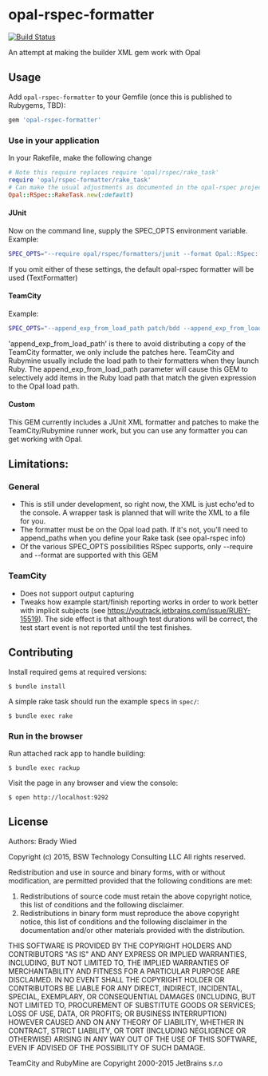 # opal-rspec-formatter

[![Build Status](http://img.shields.io/travis/wied03/opal-rspec-formatter/master.svg?style=flat)](http://travis-ci.org/wied03/opal-rspec-formatter)

An attempt at making the builder XML gem work with Opal

## Usage

Add `opal-rspec-formatter` to your Gemfile (once this is published to Rubygems, TBD):

```ruby
gem 'opal-rspec-formatter'
```

### Use in your application

In your Rakefile, make the following change

```ruby
# Note this require replaces require 'opal/rspec/rake_task'
require 'opal/rspec-formatter/rake_task'
# Can make the usual adjustments as documented in the opal-rspec project by supplying a block
Opal::RSpec::RakeTask.new(:default)
```

#### JUnit

Now on the command line, supply the SPEC_OPTS environment variable. Example:

```bash
SPEC_OPTS="--require opal/rspec/formatters/junit --format Opal::RSpec::Formatters::Junit" rake
```

If you omit either of these settings, the default opal-rspec formatter will be used (TextFormatter)

#### TeamCity

Example:
```bash
SPEC_OPTS="--append_exp_from_load_path patch/bdd --append_exp_from_load_path patch/common --require opal/rspec/formatters/teamcity --format Opal::RSpec::Formatters::TeamCity" rake
```

'append_exp_from_load_path' is there to avoid distributing a copy of the TeamCity formatter, we only include the patches here. TeamCity and Rubymine usually include the load path to their formatters when they launch Ruby. The append_exp_from_load_path parameter will cause this GEM to selectively add items in the Ruby load path that match the given expression to the Opal load path.

#### Custom
This GEM currently includes a JUnit XML formatter and patches to make the TeamCity/Rubymine runner work, but you can use any formatter you can get working with Opal.

## Limitations:

### General
* This is still under development, so right now, the XML is just echo'ed to the console. A wrapper task is planned that will write the XML to a file for you.
* The formatter must be on the Opal load path. If it's not, you'll need to append_paths when you define your Rake task (see opal-rspec info)
* Of the various SPEC_OPTS possibilities RSpec supports, only --require and --format are supported with this GEM

### TeamCity
* Does not support output capturing
* Tweaks how example start/finish reporting works in order to work better with implicit subjects (see https://youtrack.jetbrains.com/issue/RUBY-15519). The side effect is that although test durations will be correct, the test start event is not reported until the test finishes.

## Contributing

Install required gems at required versions:

    $ bundle install

A simple rake task should run the example specs in `spec/`:

    $ bundle exec rake

### Run in the browser

Run attached rack app to handle building:

    $ bundle exec rackup

Visit the page in any browser and view the console:

    $ open http://localhost:9292

## License

Authors: Brady Wied

Copyright (c) 2015, BSW Technology Consulting LLC
All rights reserved.

Redistribution and use in source and binary forms, with or without modification, are permitted provided that the following conditions are met:

1. Redistributions of source code must retain the above copyright notice, this list of conditions and the following disclaimer.
2. Redistributions in binary form must reproduce the above copyright notice, this list of conditions and the following disclaimer in the documentation and/or other materials provided with the distribution.

THIS SOFTWARE IS PROVIDED BY THE COPYRIGHT HOLDERS AND CONTRIBUTORS "AS IS" AND ANY EXPRESS OR IMPLIED WARRANTIES, INCLUDING, BUT NOT LIMITED TO, THE IMPLIED WARRANTIES OF MERCHANTABILITY AND FITNESS FOR A PARTICULAR PURPOSE ARE DISCLAIMED. IN NO EVENT SHALL THE COPYRIGHT HOLDER OR CONTRIBUTORS BE LIABLE FOR ANY DIRECT, INDIRECT, INCIDENTAL, SPECIAL, EXEMPLARY, OR CONSEQUENTIAL DAMAGES (INCLUDING, BUT NOT LIMITED TO, PROCUREMENT OF SUBSTITUTE GOODS OR SERVICES; LOSS OF USE, DATA, OR PROFITS; OR BUSINESS INTERRUPTION) HOWEVER CAUSED AND ON ANY THEORY OF LIABILITY, WHETHER IN CONTRACT, STRICT LIABILITY, OR TORT (INCLUDING NEGLIGENCE OR OTHERWISE) ARISING IN ANY WAY OUT OF THE USE OF THIS SOFTWARE, EVEN IF ADVISED OF THE POSSIBILITY OF SUCH DAMAGE.

TeamCity and RubyMine are Copyright 2000-2015 JetBrains s.r.o
